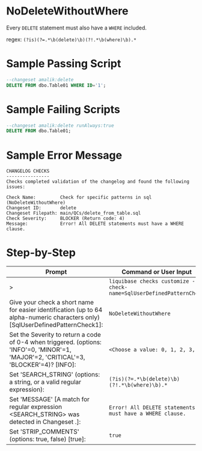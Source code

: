 # NoDeleteWithoutWhere

Every `DELETE` statement must also have a `WHERE` included.

regex: `(?is)(?=.*\b(delete)\b)(?!.*\b(where)\b).*`

# Sample Passing Script
``` sql
--changeset amalik:delete
DELETE FROM dbo.Table01 WHERE ID='1';
```
# Sample Failing Scripts
``` sql
--changeset amalik:delete runAlways:true
DELETE FROM dbo.Table01;
```

# Sample Error Message
```
CHANGELOG CHECKS
----------------
Checks completed validation of the changelog and found the following issues:

Check Name:         Check for specific patterns in sql (NoDeleteWithoutWhere)
Changeset ID:       delete
Changeset Filepath: main/QCs/delete_from_table.sql
Check Severity:     BLOCKER (Return code: 4)
Message:            Error! All DELETE statements must have a WHERE clause.

```

# Step-by-Step
| Prompt | Command or User Input |
| ------ | ----------------------|
| > | `liquibase checks customize --check-name=SqlUserDefinedPatternCheck` |
| Give your check a short name for easier identification (up to 64 alpha-numeric characters only) [SqlUserDefinedPatternCheck1]: | `NoDeleteWithoutWhere` |
| Set the Severity to return a code of 0-4 when triggered. (options: 'INFO'=0, 'MINOR'=1, 'MAJOR'=2, 'CRITICAL'=3, 'BLOCKER'=4)? [INFO]: | `<Choose a value: 0, 1, 2, 3, 4>` |
| Set 'SEARCH_STRING' (options: a string, or a valid regular expression): | `(?is)(?=.*\b(delete)\b)(?!.*\b(where)\b).*` |
| Set 'MESSAGE' [A match for regular expression <SEARCH_STRING> was detected in Changeset <CHANGESET>.]: | `Error! All DELETE statements must have a WHERE clause.` |
| Set 'STRIP_COMMENTS' (options: true, false) [true]: | `true` |
